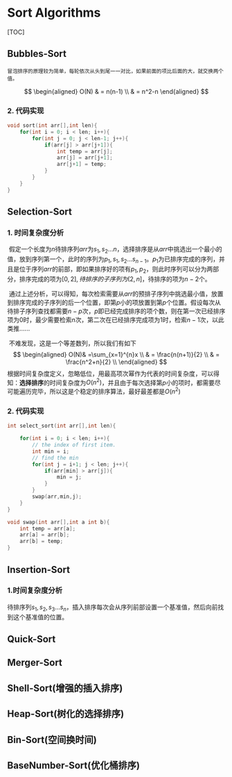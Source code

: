 # Sort Algorithms

[TOC]

## Bubbles-Sort
    冒泡排序的原理较为简单，每轮依次从头到尾一一对比，如果前面的项比后面的大，就交换两个值。
$$
\begin{aligned}
O(N) & = n(n-1) \\
& = n^2-n
\end{aligned}
$$
### 2. 代码实现
```c++
void sort(int arr[],int len){
    for(int i = 0; i < len; i++){
        for(int j = 0; j < len-1; j++){
            if(arr[j] > arr[j+1]){
                int temp = arr[j];
                arr[j] = arr[j+1];
                arr[j+1] = temp;
            }
        }
    } 
}
```

## Selection-Sort

### 1. 时间复杂度分析

​		假定一个长度为$n$待排序列$arr$为$s_1,s_2...n$，选择排序是从$arr$中挑选出一个最小的值，放到序列第一个，此时的序列为$p_1,s_1,s_2...s_{n-1}$。$p_1$为已排序完成的序列，并且是位于序列$arr$的前部，即如果排序好的项有$p_1,p_2$，则此时序列可以分为两部分，排序完成的项为$[0,2],待排序的子序列为(2,n]$，待排序的项为$n-2$个。

​		通过上述分析，可以得知，每次检索需要从$arr$的预排子序列中挑选最小值，放置到排序完成的子序列的后一个位置，即第$p$小的项放置到第$p$个位置。假设每次从待排子序列查找都需要$n-p$次，$p$即已经完成排序的项个数，则在第一次已经排序项为0时，最少需要检索$n$次，第二次在已经排序完成项为1时，检索$n-1$次，以此类推......

​		不难发现，这是一个等差数列，所以我们有如下
$$
\begin{aligned}
O(N)& =\sum_{x=1}^{n}x \\
& = \frac{n(n+1)}{2} \\
& = \frac{n^2+n}{2} \\
\end{aligned}
$$
​		根据时间复杂度定义，忽略低位，用最高项次幂作为代表的时间复杂度，可以得知：**选择排序**的时间复杂度为$O(n^2)$，并且由于每次选择第$p$小的项时，都需要尽可能遍历完毕，所以这是个稳定的排序算法，最好最差都是$O(n^2)$
### 2. 代码实现
```c++
int select_sort(int arr[],int len){

    for(int i = 0; i < len; i++){
        // the index of first item.
        int min = i;
        // find the min
        for(int j = i+1; j < len; j++){
            if(arr[min] > arr[j]){
                min = j;
            }
        }
        swap(arr,min,j);
    }
}

void swap(int arr[],int a int b){
    int temp = arr[a];
    arr[a] = arr[b];
    arr[b] = temp;
}
```

## Insertion-Sort

### 1.时间复杂度分析

   待排序列$s_1,s_2,s_3...s_n$，插入排序每次会从序列前部设置一个基准值，然后向前找到这个基准值的位置。

## Quick-Sort

## Merger-Sort

## Shell-Sort(增强的插入排序)

## Heap-Sort(树化的选择排序)

## Bin-Sort(空间换时间)

## BaseNumber-Sort(优化桶排序)